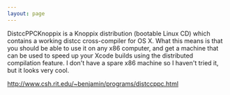 ```yaml
---
layout: page
---
```


DistccPPCKnoppix is a Knoppix distribution (bootable Linux CD) which contains a working distcc cross-compiler for OS X. What this means is that you should be able to use it on any x86 computer, and get a machine that can be used to speed up your Xcode builds using the distributed compilation feature. I don't have a spare x86 machine so I haven't tried it, but it looks very cool.

http://www.csh.rit.edu/~benjamin/programs/distccppc.html
